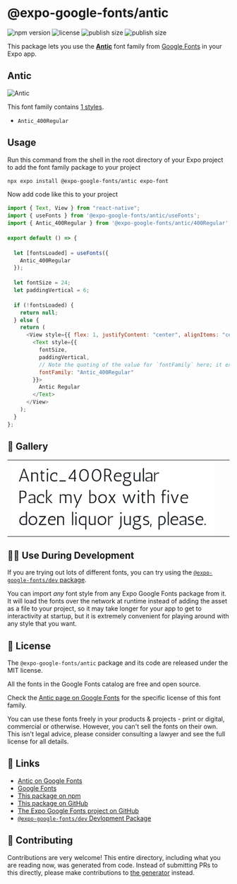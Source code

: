 # @expo-google-fonts/antic

![npm version](https://flat.badgen.net/npm/v/@expo-google-fonts/antic)
![license](https://flat.badgen.net/github/license/expo/google-fonts)
![publish size](https://flat.badgen.net/packagephobia/install/@expo-google-fonts/antic)
![publish size](https://flat.badgen.net/packagephobia/publish/@expo-google-fonts/antic)

This package lets you use the [**Antic**](https://fonts.google.com/specimen/Antic) font family from [Google Fonts](https://fonts.google.com/) in your Expo app.

## Antic

![Antic](./font-family.png)

This font family contains [1 styles](#-gallery).

- `Antic_400Regular`

## Usage

Run this command from the shell in the root directory of your Expo project to add the font family package to your project

```sh
npx expo install @expo-google-fonts/antic expo-font
```

Now add code like this to your project

```js
import { Text, View } from "react-native";
import { useFonts } from '@expo-google-fonts/antic/useFonts';
import { Antic_400Regular } from '@expo-google-fonts/antic/400Regular';

export default () => {

  let [fontsLoaded] = useFonts({
    Antic_400Regular
  });

  let fontSize = 24;
  let paddingVertical = 6;

  if (!fontsLoaded) {
    return null;
  } else {
    return (
      <View style={{ flex: 1, justifyContent: "center", alignItems: "center" }}>
        <Text style={{
          fontSize,
          paddingVertical,
          // Note the quoting of the value for `fontFamily` here; it expects a string!
          fontFamily: "Antic_400Regular"
        }}>
          Antic Regular
        </Text>
      </View>
    );
  }
};
```

## 🔡 Gallery


||||
|-|-|-|
|![Antic_400Regular](./400Regular/Antic_400Regular.ttf.png)||||


## 👩‍💻 Use During Development

If you are trying out lots of different fonts, you can try using the [`@expo-google-fonts/dev` package](https://github.com/expo/google-fonts/tree/master/font-packages/dev#readme).

You can import _any_ font style from any Expo Google Fonts package from it. It will load the fonts over the network at runtime instead of adding the asset as a file to your project, so it may take longer for your app to get to interactivity at startup, but it is extremely convenient for playing around with any style that you want.


## 📖 License

The `@expo-google-fonts/antic` package and its code are released under the MIT license.

All the fonts in the Google Fonts catalog are free and open source.

Check the [Antic page on Google Fonts](https://fonts.google.com/specimen/Antic) for the specific license of this font family.

You can use these fonts freely in your products & projects - print or digital, commercial or otherwise. However, you can't sell the fonts on their own. This isn't legal advice, please consider consulting a lawyer and see the full license for all details.

## 🔗 Links

- [Antic on Google Fonts](https://fonts.google.com/specimen/Antic)
- [Google Fonts](https://fonts.google.com/)
- [This package on npm](https://www.npmjs.com/package/@expo-google-fonts/antic)
- [This package on GitHub](https://github.com/expo/google-fonts/tree/master/font-packages/antic)
- [The Expo Google Fonts project on GitHub](https://github.com/expo/google-fonts)
- [`@expo-google-fonts/dev` Devlopment Package](https://github.com/expo/google-fonts/tree/master/font-packages/dev)

## 🤝 Contributing

Contributions are very welcome! This entire directory, including what you are reading now, was generated from code. Instead of submitting PRs to this directly, please make contributions to [the generator](https://github.com/expo/google-fonts/tree/master/packages/generator) instead.
